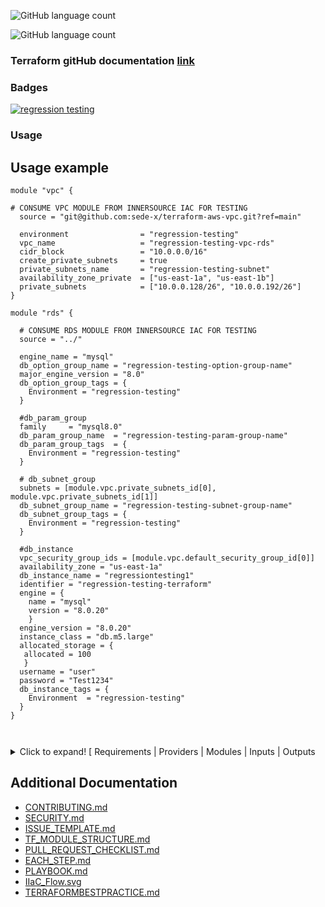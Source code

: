 ![GitHub language count](https://img.shields.io/github/languages/count/ckummari/ck)

![GitHub language count](https://img.shields.io/github/languages/count/sede-x/terraform-aws-rds)

### Terraform gitHub documentation [link](https://github.com/terraform-aws-modules)

### Badges
[![regression testing](https://github.com/sede-x/terraform-aws-rds/actions/workflows/regression-testing.yml/badge.svg)](https://github.com/sede-x/terraform-aws-rds/actions/workflows/regression-testing.yml)

### Usage
<!--- BEGIN_USAGE --->
## Usage example
```hcl
module "vpc" {

# CONSUME VPC MODULE FROM INNERSOURCE IAC FOR TESTING
  source = "git@github.com:sede-x/terraform-aws-vpc.git?ref=main"

  environment                = "regression-testing"
  vpc_name                   = "regression-testing-vpc-rds"
  cidr_block                 = "10.0.0.0/16"
  create_private_subnets     = true
  private_subnets_name       = "regression-testing-subnet"
  availability_zone_private  = ["us-east-1a", "us-east-1b"]
  private_subnets            = ["10.0.0.128/26", "10.0.0.192/26"]
}

module "rds" {
  
  # CONSUME RDS MODULE FROM INNERSOURCE IAC FOR TESTING
  source = "../"
  
  engine_name = "mysql"
  db_option_group_name = "regression-testing-option-group-name"
  major_engine_version = "8.0"
  db_option_group_tags = {
    Environment = "regression-testing"
  }

  #db_param_group
  family     = "mysql8.0"
  db_param_group_name  = "regression-testing-param-group-name"
  db_param_group_tags  = {
    Environment = "regression-testing"
  }

  # db_subnet_group
  subnets = [module.vpc.private_subnets_id[0], module.vpc.private_subnets_id[1]]
  db_subnet_group_name = "regression-testing-subnet-group-name"
  db_subnet_group_tags = {
    Environment = "regression-testing"
  }

  #db_instance
  vpc_security_group_ids = [module.vpc.default_security_group_id[0]]
  availability_zone = "us-east-1a"
  db_instance_name = "regressiontesting1"
  identifier = "regression-testing-terraform"
  engine = {
    name = "mysql"
    version = "8.0.20"
    }
  engine_version = "8.0.20"
  instance_class = "db.m5.large"
  allocated_storage = {
   allocated = 100
   }
  username = "user"
  password = "Test1234"
  db_instance_tags = {
    Environment  = "regression-testing"
  }
}

 

```
<!--- END_USAGE --->

<!--- BEGIN_TF_DOCS --->

<details>
  <summary>Click to expand! [ Requirements | Providers | Modules | Inputs | Outputs </summary>
  
## Requirements

| Name | Version |
|------|---------|
| terraform | >= 0.14 |
| aws | 3.36.0 |

## Providers

No provider.

## Modules

| Name | Source | Version |
|------|--------|---------|
| db_instance | ./modules/db-instance |  |
| db_option_group | ./modules/db-option-group |  |
| db_param_group | ./modules/db-param-group |  |
| db_subnet_group | ./modules/db-subnet-group |  |

## Inputs

| Name | Description | Type | Default | Required |
|------|-------------|------|---------|:--------:|
| allocated\_storage | n/a | `map(string)` | <pre>{<br>  "allocated": null,<br>  "encrypted": false,<br>  "iops": null,<br>  "type": null<br>}</pre> | no |
| allow\_major\_version\_upgrade | n/a | `bool` | `false` | no |
| apply\_immediately | n/a | `bool` | `false` | no |
| auto\_minor\_version\_upgrade | n/a | `bool` | `false` | no |
| availability\_zone | n/a | `string` | `null` | no |
| backup\_retention\_period | n/a | `number` | `1` | no |
| copy\_tags\_to\_snapshot | n/a | `bool` | `false` | no |
| db\_instance\_name | name of the database instance | `string` | `""` | no |
| db\_instance\_tags | tags | `map(string)` | `null` | no |
| db\_option\_group\_name | descripThe name of the option group. If omitted, Terraform will assign a random, unique name. Must be lowercasetion | `string` | `""` | no |
| db\_option\_group\_tags | tags | `map(string)` | `null` | no |
| db\_param\_group\_name | The name of the DB parameter group. | `string` | `""` | no |
| db\_param\_group\_tags | tags | `map(string)` | `null` | no |
| db\_snapshot\_identifier | name of the snapshot | `string` | `""` | no |
| db\_subnet\_group\_name | name of db subnet group | `string` | `""` | no |
| db\_subnet\_group\_tags | tags | `map(string)` | `null` | no |
| deletion\_protection | n/a | `bool` | `false` | no |
| enabled\_cloudwatch\_logs\_exports | n/a | `list(string)` | `[]` | no |
| engine | n/a | `map(string)` | <pre>{<br>  "name": "",<br>  "version": ""<br>}</pre> | no |
| engine\_name | description | `string` | `""` | no |
| engine\_version | description | `string` | `""` | no |
| enhanced\_monitoring | n/a | `bool` | `false` | no |
| family | description | `string` | `""` | no |
| final\_snapshot\_identifier | n/a | `string` | `null` | no |
| iam\_database\_authentication\_enabled | n/a | `bool` | `false` | no |
| identifier | the name of the RDS instance | `string` | `null` | no |
| instance\_class | The RDS instance class | `string` | `""` | no |
| kms\_key\_id | n/a | `string` | `""` | no |
| major\_engine\_version | n/a | `string` | `null` | no |
| max\_allocated\_storage | n/a | `number` | `0` | no |
| monitoring\_interval | n/a | `number` | `0` | no |
| monitoring\_role\_arn | n/a | `string` | `""` | no |
| multi\_az | n/a | `bool` | `false` | no |
| name | description | `string` | `""` | no |
| options | description | `list(map(string))` | `[]` | no |
| parameters | description | `list(map(string))` | `[]` | no |
| password | Database password | `string` | `""` | no |
| performance\_insights\_enabled | n/a | `bool` | `false` | no |
| performance\_insights\_retention\_period | n/a | `number` | `7` | no |
| port | rds server port number | `string` | `5432` | no |
| skip\_final\_snapshot | n/a | `bool` | `true` | no |
| snapshot\_identifier | n/a | `string` | `null` | no |
| storage\_type | description | `string` | `""` | no |
| subnets | description | `list` | `[]` | no |
| timeouts | time taken to create update and delete database | `map(string)` | <pre>{<br>  "create": "40",<br>  "delete": "60",<br>  "update": "80"<br>}</pre> | no |
| username | database username | `string` | `"admin"` | no |
| vpc\_security\_group\_ids | List of vpc security group to associate | `list(string)` | `[]` | no |

## Outputs

| Name | Description |
|------|-------------|
| db\_address | address of the rds |
| db\_endpoint | rds endpoint |
| db\_subnet\_group\_arn | arn of db subnet group |
| db\_subnet\_group\_name | subnet Group name |
| option\_group\_arn | arn of the option group |
| option\_group\_name | Name of the option group |
| param\_group\_arn | param group arn |
| param\_group\_name | param group Name |
| password | database password |
| username | database username |

</details>

<!--- END_TF_DOCS --->

<!--- START_FOOTER --->
## Additional Documentation
- [CONTRIBUTING.md](https://github.com/sede-x/innersource-iac-doc/blob/main/CONTRIBUTING.md)
- [SECURITY.md](https://github.com/sede-x/innersource-iac-doc/blob/main/SECURITY.md)
- [ISSUE_TEMPLATE.md](https://github.com/sede-x/innersource-iac-doc/blob/main/ISSUE_TEMPLATE.md)
- [TF_MODULE_STRUCTURE.md](https://github.com/sede-x/innersource-iac-doc/blob/main/TF_MODULE_STRUCTURE.md)
- [PULL_REQUEST_CHECKLIST.md](https://github.com/sede-x/innersource-iac-doc/blob/main/PULL_REQUEST_CHECKLIST.md)
- [EACH_STEP.md](https://github.com/sede-x/innersource-iac-doc/blob/main/EACH_STEP.md)
- [PLAYBOOK.md](https://github.com/sede-x/innersource-iac-doc/blob/main/PLAYBOOK.md)
- [IIaC_Flow.svg](https://github.com/sede-x/innersource-iac-doc/blob/main/IIaC_Flow.svg)
- [TERRAFORMBESTPRACTICE.md](https://github.com/sede-x/innersource-iac-doc/blob/main/TERRAFORMBESTPRACTICE.md)

<!--- END_FOOTER --->

